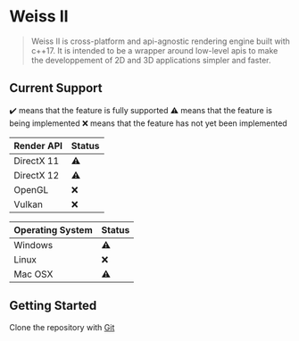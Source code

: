 # Weiss II

> Weiss II is cross-platform and api-agnostic rendering engine built with c++17. It is intended to be a wrapper around low-level apis to make the developpement of 2D and 3D applications simpler and faster.

## Current Support

:heavy_check_mark: means that the feature is fully supported
:warning: means that the feature is being implemented
:x: means that the feature has not yet been implemented

| Render API | Status    |
| ---------- | --------- |
| DirectX 11 | :warning: |
| DirectX 12 | :warning: |
| OpenGL     | :x:       |
| Vulkan     | :x:       |

| Operating System | Status    |
| ---------------- | --------- |
| Windows          | :warning: |
| Linux            | :x:       |
| Mac OSX          | :warning: |

## Getting Started

Clone the repository with [Git](https://git-scm.com/)